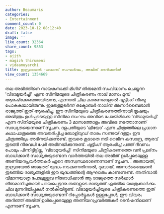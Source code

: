 ```yaml
---
author: Beaumaris
categories:
- Entertainment
comment_count: 0
date: 2023-10-12 08:12:40
draft: false
image: ''
like_count: 32364
share_count: 9853
tags:
- ajith
- magizh thirumeni
- vidaamuyarchi
title: ഇസ്രായേൽ -ഹമാസ് സംഘർഷം, അജിത് ടെൻഷനിൽ
view_count: 1354669
---
```


തല അജിത്തിനെ നായകനാക്കി മിഗിഴ് തിരുമേനി സംവിധാനം ചെയ്യുന്ന 'വിടാമുയർച്ചി' എന്ന സിനിമയുടെ ചിത്രീകരണം നാല് മാസം മുമ്പ് ആരംഭിക്കേണ്ടതായിരുന്നു, എന്നാൽ ചില കാരണങ്ങളാൽ ഷൂട്ടിംഗ് നീണ്ടു പോകുകയായിരുന്നു. ഇതേത്തുടർന്ന് ഒക്ടോബർ നാലിന് അസർബൈജാൻ രാജ്യത്ത് ഇത് ആരംഭിച്ചു. ഈ സിനിമയുടെ ചിത്രീകരണത്തിനായി തൃഷയും അജിത്തും ഉൾപ്പടെയുള്ള സിനിമാ സംഘം അവിടെ പോയിരിക്കെ ‘വിടാമുയർച്ചി’ എന്ന സിനിമയുടെ ചിത്രീകരണം 3 മാസത്തോളം അവിടെ നടത്താനാണ് സാധ്യതയെന്നാണ് സൂചന. ദളപതിയുടെ 'ലിയോ' എന്ന ചിത്രത്തിലെ പ്രധാന കഥാപാത്രത്തെ അവതരിപ്പിച്ച ബോളിവുഡ് താരം സഞ്ജയ് ദത്തും ഈ ചിത്രത്തിലും അഭിനയിക്കുന്നുണ്ട്. ഇവരെ കൂടാതെ നടി റെജീന കസാന്ദ്ര, ആരവ് തുടങ്ങി നിരവധി പേർ അഭിനയിക്കുന്നുണ്ട്. ഷൂട്ടിംഗ് ആരംഭിച്ച് പത്ത് ദിവസം പോലും പിന്നിട്ടിട്ടില്ല, 'വിടാമുയർച്ചി' സിനിമയുടെ ചിത്രീകരണത്തെ വൻ പ്രശ്‌നം ബാധിക്കാൻ സാധ്യതയുണ്ടെന്ന വാർത്തയിൽ തല അജിത് ഉൾപ്പടെയുള്ള അണിയറപ്രവർത്തകർ ഏറെ അസ്വസ്ഥരാണെന്നാണ് സൂചന. . അതായത്, ഇസ്രായേൽ രാജ്യത്ത് യുദ്ധം നടക്കുന്നതിനാൽ, ദുബായ്, അസർബൈജാൻ തുടങ്ങിയ രാജ്യങ്ങളിൽ ഈ യുദ്ധത്തിന്റെ ആഘാതം കാണുന്നുണ്ട്. അതിനാൽ വിമാനയാത്ര പോലുള്ളവ നിരോധിക്കാൻ ആ രാജ്യത്തെ സർക്കാർ തീരുമാനിച്ചതായി പറയപ്പെടുന്നു.തങ്ങളുടെ രാജ്യത്ത് എത്തിയ യാത്രക്കാർക്കും ചില മുന്നറിയിപ്പുകൾ നൽകിയിട്ടുണ്ട്. വിടാമുയർച്ചിയുടെ ചിത്രീകരണത്തെ ഇത് ബാധിക്കാൻ സാധ്യതയുണ്ടെന്ന് റിപ്പോർട്ടുകൾ ഉള്ളപ്പോൾ, ഈ വിവരം അറിഞ്ഞ് അജിത് ഉൾപ്പെടെയുള്ള അണിയറപ്രവർത്തകർ ടെൻഷനിലാണ് എന്നാണ് സൂചന.